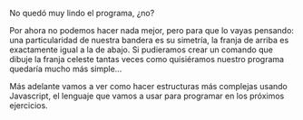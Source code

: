 No quedó muy lindo el programa, ¿no?

Por ahora no podemos hacer nada mejor, pero para que lo vayas pensando: una particularidad de nuestra bandera es su simetría, la franja de arriba es exactamente igual a la de abajo. Si pudieramos crear un comando que dibuje la franja celeste tantas veces como quisiéramos nuestro programa quedaría mucho más simple...

Más adelante vamos a ver como hacer estructuras más complejas usando Javascript, el lenguaje que vamos a usar para programar en los próximos ejercicios.